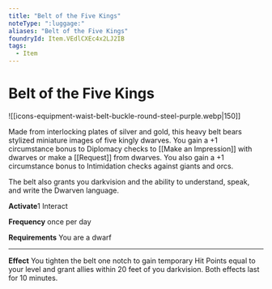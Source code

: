 ```yaml
---
title: "Belt of the Five Kings"
noteType: ":luggage:"
aliases: "Belt of the Five Kings"
foundryId: Item.VEdlCXEc4x2LJ2IB
tags:
  - Item
---
```


# Belt of the Five Kings
![[icons-equipment-waist-belt-buckle-round-steel-purple.webp|150]]

Made from interlocking plates of silver and gold, this heavy belt bears stylized miniature images of five kingly dwarves. You gain a +1 circumstance bonus to Diplomacy checks to [[Make an Impression]] with dwarves or make a [[Request]] from dwarves. You also gain a +1 circumstance bonus to Intimidation checks against giants and orcs.

The belt also grants you darkvision and the ability to understand, speak, and write the Dwarven language.

**Activate**1 Interact

**Frequency** once per day

**Requirements** You are a dwarf

* * *

**Effect** You tighten the belt one notch to gain temporary Hit Points equal to your level and grant allies within 20 feet of you darkvision. Both effects last for 10 minutes.


